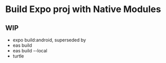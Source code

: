 # Build Expo proj with Native Modules

## WIP

* expo build:android, superseded by
* eas build
* eas build --local
* turtle&#x20;
